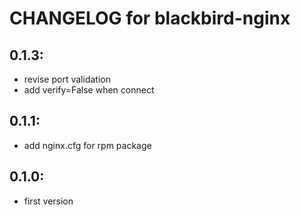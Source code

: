 # CHANGELOG for blackbird-nginx

## 0.1.3:

* revise port validation
* add verify=False when connect

## 0.1.1:

* add nginx.cfg for rpm package

## 0.1.0:

* first version
